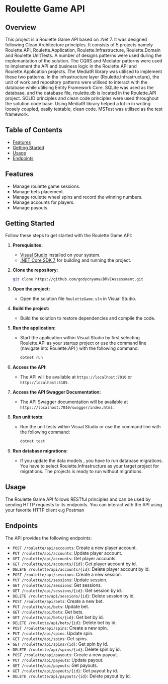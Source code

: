 # Roulette Game API

## Overview

This project is a Roulette Game API based on .Net 7. It was designed following Clean Architecture principles. It consists of 5 projects namely Roulette.API, Roulette.Application, Roulette.Infrastructure, Roulette.Domain and Roulette.UnitTests.
A number of designs patterns were used during the implemantation of the solution. The CQRS and Mediator patterns were used to implement the API and business logic in the Roulette.API and Roulette.Application projects. The MediatR library was utilised to implement these two patterns. In the infrastructure layer (Roulette.Infrastructure), the unit of work and repository patterns were utilised to interact with the database while utilising Entity Framework Core. SQLite was used as the database, and the database file, roulette.db is located in the Roulette.API project. SOLID principles and clean code principles were used throughout the solution code base. Using MediatR library helped a lot in in writing loosely coupled, easily testable, clean code. MSTest was utilised as the test framework.

## Table of Contents

- [Features](#features)
- [Getting Started](#getting-started)
- [Usage](#usage)
- [Endpoints](#endpoints)

## Features

- Manage roulette game sessions.
- Manage bets placement.
- Manage roulette wheel spins and record the winning numbers.
- Manage accounts for players.
- Manage payouts. 

## Getting Started

Follow these steps to get started with the Roulette Game API:

1. **Prerequisites:**
   - [Visual Studio](https://visualstudio.microsoft.com/) installed on your system.
   - [.NET Core SDK 7](https://dotnet.microsoft.com/download/dotnet) for building and running the project.

2. **Clone the repository:**
   ```bash
   git clone https://github.com/godycnyama/DRVCAssessment.git
   ```

3. **Open the project:**
   - Open the solution file `RouletteGame.sln` in Visual Studio.

4. **Build the project:**
   - Build the solution to restore dependencies and compile the code.

5. **Run the application:**
   - Start the application within Visual Studio by first selecting Roulette.API as your startup project or use the command  line (navigate into Roulette.API ) with the following command:
     ```bash
     dotnet run
     ```

6. **Access the API:**
   - The API will be available at `https://localhost:7010` or `http://localhost:5105`.

7. **Access the API Swagger Documentation:**
   - The API Swagger documentation will be available at `https://localhost:7010/swagger/index.html`.

8. **Run unit tests:**
   - Run the unit tests within Visual Studio or use the command line with the following command:
     ```bash
     dotnet test
     ```
9. **Run database migrations:**
   - If you update the data models , you have to run database migrations. You have to select Roulette.Infrastructure as your target project for migrations. The projects is ready to run       without migrations.

## Usage

The Roulette Game API follows RESTful principles and can be used by sending HTTP requests to its endpoints. You can interact with the API using your favorite HTTP client e.g Postman

## Endpoints

The API provides the following endpoints:

- `POST /roulette/api/accounts`: Create a new player account.
- `PUT /roulette/api/accounts`: Update player account.
- `GET /roulette/api/accounts`: Get player accounts.
- `GET /roulette/api/accounts/{id}`: Get player account by id.
- `DELETE /roulette/api/accounts/{id}`: Delete player account by id.
- `POST /roulette/api/sessions`: Create a new session.
- `PUT /roulette/api/sessions`: Update session.
- `GET /roulette/api/sessions`: Get sessions.
- `GET /roulette/api/sessions/{id}`: Get session by id.
- `DELETE /roulette/api/sessions/{id}`: Delete session by id.
- `POST /roulette/api/bets`: Create a new bet.
- `PUT /roulette/api/bets`: Update bet.
- `GET /roulette/api/bets`: Get bets.
- `GET /roulette/api/bets/{id}`: Get bet by id.
- `DELETE /roulette/api/bets/{id}`: Delete bet by id.
- `POST /roulette/api/spins`: Create a new spin.
- `PUT /roulette/api/spins`: Update spin.
- `GET /roulette/api/spins`: Get spins.
- `GET /roulette/api/spins/{id}`: Get spin by id.
- `DELETE /roulette/api/spins/{id}`: Delete spin by id.
- `POST /roulette/api/payouts`: Create a new payout.
- `PUT /roulette/api/payouts`: Update payout.
- `GET /roulette/api/payouts`: Get payouts.
- `GET /roulette/api/payouts/{id}`: Get payout by id.
- `DELETE /roulette/api/payouts/{id}`: Delete payout by id.
